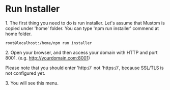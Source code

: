 # Run Installer

&#x20;1\. The first thing you need to do is run installer. Let's assume that Mustom is copied under 'home' folder. You can type 'npm run installer' commend at home folder.

```
root@localhost:/home/npm run installer
```

2\. Open your browser, and then access your domain with HTTP and port 8001. (e.g. http://yourdomain.com:8001)

Please note that you should enter 'http://' not 'https://', because SSL/TLS is not configured yet.

3\. You will see this menu.







